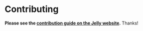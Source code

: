# Contributing

**Please see the [contribution guide on the Jelly website](https://w3id.org/jelly/dev/contributing/).** Thanks!
